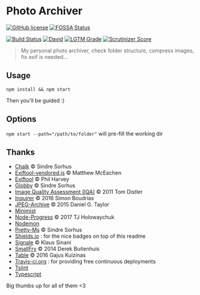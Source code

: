 # Photo Archiver
[![GitHub license](https://img.shields.io/github/license/shuunen/photo-archiver.svg?color=informational)](https://github.com/Shuunen/photo-archiver/blob/master/LICENSE)
[![FOSSA Status](https://app.fossa.io/api/projects/git%2Bgithub.com%2FShuunen%2Fphoto-archiver.svg?type=shield)](https://app.fossa.io/projects/git%2Bgithub.com%2FShuunen%2Fphoto-archiver?ref=badge_shield)

[![Build Status](https://travis-ci.org/Shuunen/photo-archiver.svg?branch=master)](https://travis-ci.org/Shuunen/photo-archiver)
[![David](https://img.shields.io/david/shuunen/photo-archiver.svg)](https://david-dm.org/shuunen/photo-archiver)
[![LGTM Grade](https://img.shields.io/lgtm/grade/javascript/github/Shuunen/photo-archiver.svg)](https://lgtm.com/projects/g/Shuunen/photo-archiver)
[![Scrutinizer Score](https://scrutinizer-ci.com/g/Shuunen/photo-archiver/badges/quality-score.png?b=master)](https://scrutinizer-ci.com/g/Shuunen/photo-archiver)

> My personal photo archiver, check folder structure, compress images, fix exif is needed...

## Usage

`npm install && npm start`

Then you'll be guided :)

## Options

`npm start --path="/path/to/folder"` will pre-fill the working dir

## Thanks

- [Chalk](https://github.com/chalk/chalk) © Sindre Sorhus
- [Exiftool-vendored.js](https://github.com/mceachen/exiftool-vendored.js) © Matthew McEachen
- [Exiftool](http://owl.phy.queensu.ca/~phil/exiftool/index.html) © Phil Harvey
- [Globby](https://github.com/sindresorhus/globby) © Sindre Sorhus
- [Image Quality Assessment (IQA)](http://tdistler.com) © 2011 Tom Distler
- [Inquirer](https://github.com/SBoudrias/Inquirer.js) © 2016 Simon Boudrias
- [JPEG-Archive](https://github.com/danielgtaylor/jpeg-archive) © 2015 Daniel G. Taylor
- [Minimist](https://github.com/substack/minimist)
- [Node-Progress](https://github.com/visionmedia/node-progress) © 2017 TJ Holowaychuk
- [Nodemon](https://github.com/remy/nodemon)
- [Pretty-Ms](https://github.com/sindresorhus/pretty-ms) © Sindre Sorhus
- [Shields.io](https://shields.io) : for the nice badges on top of this readme
- [Signale](https://github.com/klauscfhq/signale) © Klaus Sinani
- [SmallFry](https://github.com/dwbuiten/smallfry) © 2014 Derek Buitenhuis
- [Table](https://github.com/gajus/table) © 2016 Gajus Kuizinas
- [Travis-ci.org](https://travis-ci.org) : for providing free continuous deployments
- [Tslint](https://github.com/palantir/tslint)
- [Typescript](https://github.com/Microsoft/TypeScript)

Big thumbs up for all of them <3
